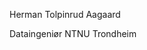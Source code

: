 Herman Tolpinrud Aagaard

Dataingeniør NTNU Trondheim

<!---
oketda/oketda is a ✨ special ✨ repository because its `README.md` (this file) appears on your GitHub profile.
You can click the Preview link to take a look at your changes.
--->
